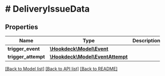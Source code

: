 # # DeliveryIssueData

## Properties

Name | Type | Description | Notes
------------ | ------------- | ------------- | -------------
**trigger_event** | [**\Hookdeck\Model\Event**](Event.md) |  | [optional]
**trigger_attempt** | [**\Hookdeck\Model\EventAttempt**](EventAttempt.md) |  | [optional]

[[Back to Model list]](../../README.md#models) [[Back to API list]](../../README.md#endpoints) [[Back to README]](../../README.md)
